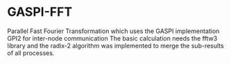 # GASPI-FFT
Parallel Fast Fourier Transformation which uses the GASPI implementation GPI2 for inter-node communication
The basic calculation needs the fftw3 library and the radix-2 algorithm was implemented to merge the sub-results
of all processes.
